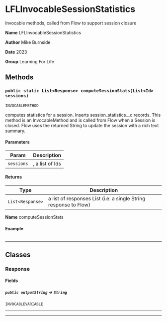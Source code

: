 # LFLInvocableSessionStatistics

Invocable methods, called from Flow to support session closure

**Name** LFLInvocableSessionStatistics

**Author** Mike Burnside

**Date** 2023

**Group** Learning For Life

## Methods

### `public static List<Response> computeSessionStats(List<Id> sessions)`

`INVOCABLEMETHOD`

computes statistics for a session. Inserts session_statistics\_\_c records. This method is an InvocableMethod and is called from Flow when a Session is closed. Flow uses the returned String to update the session with a rich text summary.

#### Parameters

| Param      | Description     |
| ---------- | --------------- |
| `sessions` | , a list of Ids |

#### Returns

| Type             | Description                                                                |
| ---------------- | -------------------------------------------------------------------------- |
| `List<Response>` | a list of responses List<Response> (i.e. a single String response to Flow) |

**Name** computeSessionStats

#### Example

```apex

```

---

## Classes

### Response

#### Fields

##### `public outputString` → `String`

`INVOCABLEVARIABLE`

---

---
